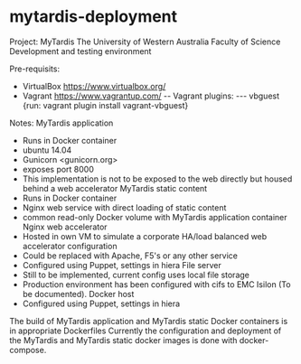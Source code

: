 # mytardis-deployment

Project: MyTardis
The University of Western Australia
Faculty of Science
Development and testing environment

Pre-requisits:
- VirtualBox <https://www.virtualbox.org/>
- Vagrant <https://www.vagrantup.com/>
-- Vagrant plugins:
--- vbguest {run: vagrant plugin install vagrant-vbguest}

Notes:
MyTardis application
- Runs in Docker container
- ubuntu 14.04
- Gunicorn <gunicorn.org>
- exposes port 8000
- This implementation is not to be exposed to the web directly but housed behind a web accelerator
MyTardis static content
- Runs in Docker container
- Nginx web service with direct loading of static content
- common read-only Docker volume with MyTardis application container
Nginx web accelerator
- Hosted in own VM to simulate a corporate HA/load balanced web accelerator configuration
- Could be replaced with Apache, F5's or any other service
- Configured using Puppet, settings in hiera
File server
- Still to be implemented, current config uses local file storage
- Production environment has been configured with cifs to EMC Isilon (To be documented).
Docker host
- Configured using Puppet, settings in hiera

The build of MyTardis application and MyTardis static Docker containers is in appropriate Dockerfiles
Currently the configuration and deployment of the MyTardis and MyTardis static docker images is done with docker-compose.
